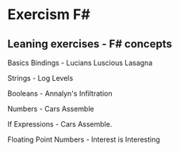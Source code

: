 # Exercism F#

## Leaning exercises - F# concepts

Basics Bindings - Lucians Luscious Lasagna

Strings - Log Levels

Booleans - Annalyn's Infiltration

Numbers - Cars Assemble

If Expressions - Cars Assemble.

Floating Point Numbers - Interest is Interesting
